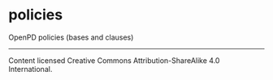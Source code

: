 # policies
OpenPD policies (bases and clauses)

----

Content licensed Creative Commons Attribution-ShareAlike 4.0 International.
